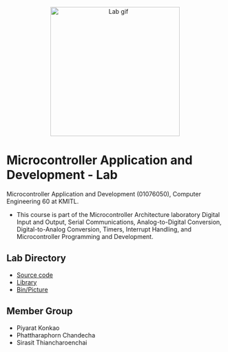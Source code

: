 <p align="center">
 <img src="https://media.giphy.com/media/NVNwvgYve28dhzXr6b/giphy.gif" width="300" hight="300" alt="Lab gif"/>
</p>

# Microcontroller Application and Development - Lab
Microcontroller Application and Development (01076050), Computer Engineering 60 at KMITL.

- This course is part of the Microcontroller Architecture laboratory Digital Input and Output, Serial Communications, Analog-to-Digital Conversion, Digital-to-Analog Conversion, Timers, Interrupt Handling, and Microcontroller Programming and Development.

## Lab Directory 
- [Source code](src)
- [Library](javafx-sdk-18.0.1)
- [Bin/Picture](bin)

## Member Group
- Piyarat Konkao
- Phattharaphorn Chandecha
- Sirasit Thiancharoenchai
